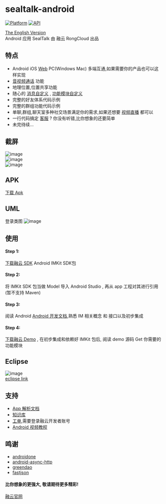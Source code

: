 # sealtalk-android
[![Platform](https://img.shields.io/badge/platform-android-green.svg)](http://developer.android.com/index.html)
[![API](https://img.shields.io/badge/API-9%2B-brightgreen.svg?style=flat)](https://android-arsenal.com/api?level=9)<br/>


[The English Version](https://github.com/sealtalk/sealtalk-android/blob/master/README.md)  <br/>
Android 应用 SealTalk 由 融云 RongCloud 出品

## 特点
- Android iOS [Web](http://web.sealtalk.im/) PC(Windows Mac) 多端互通,如果需要你的产品也可以这样实现
- [音视频通话](http://www.rongcloud.cn/docs/android_callkit.html) 功能
- 地理位置,位置共享功能
- 随心的 [消息自定义](http://www.rongcloud.cn/docs/android.html#消息自定义) , [功能模块自定义](http://www.rongcloud.cn/docs/android.html#4、会话扩展功能自定义)
- 完整的好友体系代码示例
- 完整的群组功能代码示例
- 单聊,群组,聊天室多种社交场景满足你的需求,如果还想要 [视频直播](http://rongcloud.cn/live) 都可以
- 一行代码搞定 [客服](http://rongcloud.cn/customservice) ? 你没有听错,比你想象的还要简单
- 未完待续...



## 截屏
![image](https://github.com/sealtalk/sealtalk-android/blob/master/screenshots/image1.jpg)<br/>
![image](https://github.com/sealtalk/sealtalk-android/blob/master/screenshots/image2.jpg)<br/>
![image](https://github.com/sealtalk/sealtalk-android/blob/master/screenshots/image3.jpg)<br/>

## APK
[下载 Apk](http://rongcloud.cn/sealtalk)<br/>

## UML
 登录类图
 ![image](https://github.com/sealtalk/sealtalk-android/blob/master/screenshots/LoginClassDiagram.png)<br/>

## 使用
#### Step 1:
[下载融云 SDK](http://rongcloud.cn/downloads) Android IMKit SDK包
#### Step 2:
将 IMKit SDK 包当做 Model 导入 Android Studio , 再从 app 工程对其进行引用(暂不支持 Maven)
#### Step 3:
阅读 Android [Android 开发文档](http://www.rongcloud.cn/docs/android.html),熟悉 IM 相关概念 和 接口以及初步集成
#### Step 4:
[下载融云 Demo](https://github.com/sealtalk/sealtalk-android) , 在初步集成和依赖好 IMKit 包后, 阅读 demo 源码 Get 你需要的功能模块

## Eclipse
![image](https://github.com/sealtalk/sealtalk-android/blob/master/screenshots/eclipse_icon.png)<br/>
[eclipse link](https://github.com/AnOneTable/sealtalk-eclipse)

## 支持
 - [App 解析文档](https://github.com/sealtalk/sealtalk-android/blob/master/sealtalk_parser.md)
 - [知识库](http://support.rongcloud.cn/)
 - [工单](https://developer.rongcloud.cn/signin?returnUrl=%2Fticket),需要登录融云开发者账号
 - [Android 视频教程](http://www.rongcloud.cn/docs/android_video_tutorials.html)
 
## 鸣谢
- [androidone](https://github.com/devinhu/androidone)
- [android-async-http](https://github.com/loopj/android-async-http)
- [greendao](https://github.com/greenrobot/greenDAO)
- [fastjson](https://github.com/alibaba/fastjson)


#### 比你想象的更强大, 敬请期待更多精彩! <br/>
[融云官网](http://rongcloud.cn/downloads)
